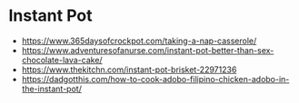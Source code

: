 # Instant Pot

- https://www.365daysofcrockpot.com/taking-a-nap-casserole/
- https://www.adventuresofanurse.com/instant-pot-better-than-sex-chocolate-lava-cake/
- https://www.thekitchn.com/instant-pot-brisket-22971236
- https://dadgotthis.com/how-to-cook-adobo-filipino-chicken-adobo-in-the-instant-pot/